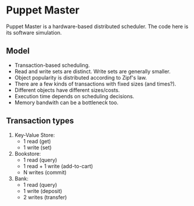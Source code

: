 # Puppet Master

Puppet Master is a hardware-based distributed scheduler. The code here is its
software simulation.

## Model

- Transaction-based scheduling.
- Read and write sets are distinct. Write sets are generally smaller.
- Object popularity is distributed according to Zipf's law.
- There are a few kinds of transactions with fixed sizes (and times?).
- Different objects have different sizes/costs.
- Execution time depends on scheduling decisions.
- Memory bandwith can be a bottleneck too.

## Transaction types

1. Key-Value Store:
   - 1 read (get)
   - 1 write (set)
1. Bookstore:
   - 1 read (query)
   - 1 read + 1 write (add-to-cart)
   - N writes (commit)
1. Bank:
   - 1 read (query)
   - 1 write (deposit)
   - 2 writes (transfer)
